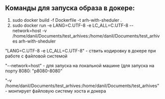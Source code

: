 Команды для запуска образа в докере:
-

1. sudo docker build -f Dockerfile -t arh-with-sheduler .
2. sudo docker run -e LANG=C.UTF-8 -e LC_ALL=C.UTF-8 --network=host -v /home/danil/Documents/test_arhives:/home/danil/Documents/test_arhives arh-with-sheduler
    
"LANG=C.UTF-8 -e LC_ALL=C.UTF-8" -  ствить кодировку в докере при работе с файловой системой

"--network=host" - для запуска на локальной машине (для запуска на порту 8080: "p8080-8080"

"-v /home/danil/Documents/test_arhives:/home/danil/Documents/test_arhives" - монтирует файловую систему хоста и докера